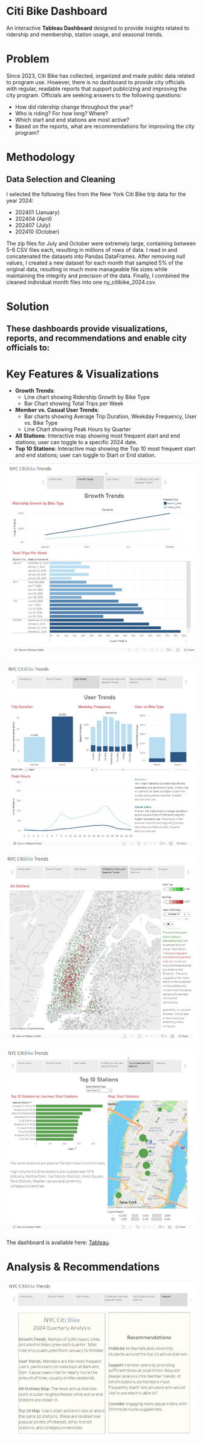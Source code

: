 # Citi Bike Dashboard
An interactive **Tableau Dashboard** designed to provide insights related to ridership and membership, station usage, and seasonal trends.

# Problem
Since 2023, Citi Bike has collected, organized and made public data related to program use. However, there is no dashboard to provide city officials with regular, readable reports that support publicizing and improving the city program. Officials are seeking answers to the following questions:
- How did ridership change throughout the year?
- Who is riding? For how long? Where?
- Which start and end stations are most active?
- Based on the reports, what are recommendations for improviing the city program?

# Methodology
## Data Selection and Cleaning

I selected the following files from the New York Citi Bike trip data for the year 2024:
 - 202401 (January)
 - 202404 (April)
 - 202407 (July)
 - 202410 (October)

The zip files for July and October were extremely large, containing between 5-6 CSV files each, resulting in millions of rows of data. I read in and concatenated the datasets into Pandas DataFrames. After removing null values, I created a new dataset for each month that sampled 5% of the original data, resulting in much more manageable file sizes while maintaining the integrity and precision of the data. Finally, I combined the cleaned individual month files into one ny_citibike_2024.csv.

# Solution

These dashboards provide visualizations, reports, and recommendations and enable city officials to:
- 


# Key Features & Visualizations
- **Growth Trends**:
  - Line chart showing Ridership Growth by Bike Type
  - Bar Chart showing Total Trips per Week
- **Member vs. Casual User Trends**:
  - Bar charts showing Average Trip Duration, Weekday Frequency, User vs. Bike Type
  - Line Chart showing Peak Hours by Quarter
- **All Stations**: Interactive map showing most frequent start and end stations; user can toggle to a specific 2024 date.
- **Top 10 Stations**: Interactive map showing the Top 10 most frequent start and end stations; user can toggle to Start or End station.
  
![Growth_Trends](Images/growth_trends.jpg)

![User Trends](Images/user_trends_new.jpg)

![All stations map](Images/map.jpg)

![Growth_Trends](Images/top10_map.jpg)

The dashboard is available here: [Tableau](https://public.tableau.com/views/citibike_analysis_17392480645700/Story1?:language=en-US&publish=yes&:sid=&:redirect=auth&:display_count=n&:origin=viz_share_link).

# Analysis & Recommendations

![Analysis](Images/analysis.jpg)
